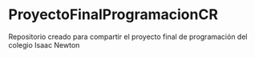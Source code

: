 # ProyectoFinalProgramacionCR
Repositorio creado para compartir el proyecto final de programación del colegio Isaac Newton
